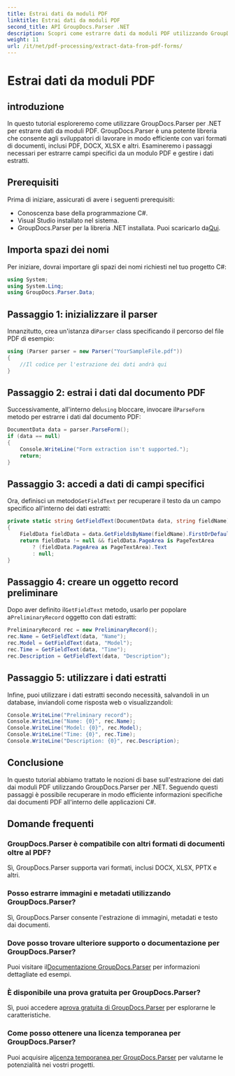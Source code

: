 ```yaml
---
title: Estrai dati da moduli PDF
linktitle: Estrai dati da moduli PDF
second_title: API GroupDocs.Parser .NET
description: Scopri come estrarre dati da moduli PDF utilizzando GroupDocs.Parser per .NET. Guida passo passo con esempi di codice e domande frequenti.
weight: 11
url: /it/net/pdf-processing/extract-data-from-pdf-forms/
---
```


# Estrai dati da moduli PDF

## introduzione
In questo tutorial esploreremo come utilizzare GroupDocs.Parser per .NET per estrarre dati da moduli PDF. GroupDocs.Parser è una potente libreria che consente agli sviluppatori di lavorare in modo efficiente con vari formati di documenti, inclusi PDF, DOCX, XLSX e altri. Esamineremo i passaggi necessari per estrarre campi specifici da un modulo PDF e gestire i dati estratti.
## Prerequisiti
Prima di iniziare, assicurati di avere i seguenti prerequisiti:
- Conoscenza base della programmazione C#.
- Visual Studio installato nel sistema.
- GroupDocs.Parser per la libreria .NET installata. Puoi scaricarlo da[Qui](https://releases.groupdocs.com/parser/net/).

## Importa spazi dei nomi
Per iniziare, dovrai importare gli spazi dei nomi richiesti nel tuo progetto C#:
```csharp
using System;
using System.Linq;
using GroupDocs.Parser.Data;
```
## Passaggio 1: inizializzare il parser
 Innanzitutto, crea un'istanza di`Parser` class specificando il percorso del file PDF di esempio:
```csharp
using (Parser parser = new Parser("YourSampleFile.pdf"))
{
    //Il codice per l'estrazione dei dati andrà qui
}
```
## Passaggio 2: estrai i dati dal documento PDF
 Successivamente, all'interno del`using` bloccare, invocare il`ParseForm` metodo per estrarre i dati dal documento PDF:
```csharp
DocumentData data = parser.ParseForm();
if (data == null)
{
    Console.WriteLine("Form extraction isn't supported.");
    return;
}
```
## Passaggio 3: accedi a dati di campi specifici
 Ora, definisci un metodo`GetFieldText` per recuperare il testo da un campo specifico all'interno dei dati estratti:
```csharp
private static string GetFieldText(DocumentData data, string fieldName)
{
    FieldData fieldData = data.GetFieldsByName(fieldName).FirstOrDefault();
    return fieldData != null && fieldData.PageArea is PageTextArea
        ? (fieldData.PageArea as PageTextArea).Text
        : null;
}
```
## Passaggio 4: creare un oggetto record preliminare
 Dopo aver definito il`GetFieldText` metodo, usarlo per popolare a`PreliminaryRecord` oggetto con dati estratti:
```csharp
PreliminaryRecord rec = new PreliminaryRecord();
rec.Name = GetFieldText(data, "Name");
rec.Model = GetFieldText(data, "Model");
rec.Time = GetFieldText(data, "Time");
rec.Description = GetFieldText(data, "Description");
```
## Passaggio 5: utilizzare i dati estratti
Infine, puoi utilizzare i dati estratti secondo necessità, salvandoli in un database, inviandoli come risposta web o visualizzandoli:
```csharp
Console.WriteLine("Preliminary record");
Console.WriteLine("Name: {0}", rec.Name);
Console.WriteLine("Model: {0}", rec.Model);
Console.WriteLine("Time: {0}", rec.Time);
Console.WriteLine("Description: {0}", rec.Description);
```

## Conclusione
In questo tutorial abbiamo trattato le nozioni di base sull'estrazione dei dati dai moduli PDF utilizzando GroupDocs.Parser per .NET. Seguendo questi passaggi è possibile recuperare in modo efficiente informazioni specifiche dai documenti PDF all'interno delle applicazioni C#.

## Domande frequenti
### GroupDocs.Parser è compatibile con altri formati di documenti oltre al PDF?
Sì, GroupDocs.Parser supporta vari formati, inclusi DOCX, XLSX, PPTX e altri.
### Posso estrarre immagini e metadati utilizzando GroupDocs.Parser?
Sì, GroupDocs.Parser consente l'estrazione di immagini, metadati e testo dai documenti.
### Dove posso trovare ulteriore supporto o documentazione per GroupDocs.Parser?
 Puoi visitare il[Documentazione GroupDocs.Parser](https://tutorials.groupdocs.com/parser/net/) per informazioni dettagliate ed esempi.
### È disponibile una prova gratuita per GroupDocs.Parser?
 Sì, puoi accedere a[prova gratuita di GroupDocs.Parser](https://releases.groupdocs.com/) per esplorarne le caratteristiche.
### Come posso ottenere una licenza temporanea per GroupDocs.Parser?
 Puoi acquisire a[licenza temporanea per GroupDocs.Parser](https://purchase.groupdocs.com/temporary-license/) per valutarne le potenzialità nei vostri progetti.